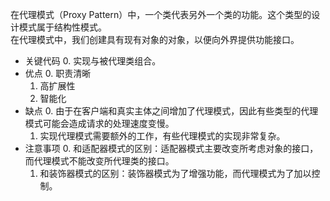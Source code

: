 在代理模式（Proxy Pattern）中，一个类代表另外一个类的功能。这个类型的设计模式属于结构性模式。<br/>
在代理模式中，我们创建具有现有对象的对象，以便向外界提供功能接口。<br/>
- 关键代码
    0. 实现与被代理类组合。
- 优点
    0. 职责清晰
    1. 高扩展性
    2. 智能化
- 缺点
    0. 由于在客户端和真实主体之间增加了代理模式，因此有些类型的代理模式可能会造成请求的处理速度变慢。
    1. 实现代理模式需要额外的工作，有些代理模式的实现非常复杂。
- 注意事项
    0. 和适配器模式的区别：适配器模式主要改变所考虑对象的接口，而代理模式不能改变所代理类的接口。
    1. 和装饰器模式的区别：装饰器模式为了增强功能，而代理模式为了加以控制。
